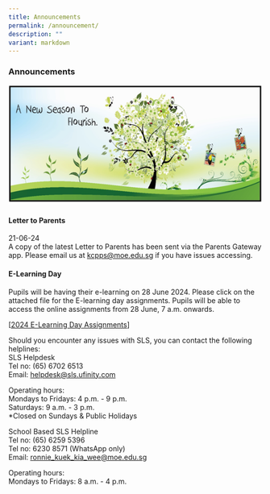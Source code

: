 ```yaml
---
title: Announcements
permalink: /announcement/
description: ""
variant: markdown
---
```

### Announcements

![](/images/A%20new%20season%20to%20flourish%20banner.png)

#### Letter to Parents		 
21-06-24<br>
A copy of the latest Letter to Parents has been sent via the Parents Gateway app. Please email us at [kcpps@moe.edu.sg](mailto:kcpps@moe.edu.sg) if you have issues accessing.

#### E-Learning Day

Pupils will be having their e-learning on 28 June 2024. Please click on the attached file for the E-learning day assignments. Pupils will be able to access the online assignments from 28 June, 7 a.m. onwards.

[[2024 E-Learning Day Assignments](/files/2024__e_learning_plan__28_June_2024__Master.pdf)]



Should you encounter any issues with SLS, you can contact the following helplines:<br>
SLS Helpdesk <br>Tel no: (65) 6702 6513 <br>
Email: helpdesk@sls.ufinity.com

Operating hours: <br>
Mondays to Fridays: 4 p.m. - 9 p.m. <br>
Saturdays: 9 a.m. - 3 p.m. <br>
*Closed on Sundays &amp; Public Holidays

School Based SLS Helpline <br>
Tel no: (65) 6259 5396 <br>
Tel no: 6230 8571 (WhatsApp only)<br>
Email: ronnie_kuek_kia_wee@moe.edu.sg

Operating hours: <br>
Mondays to Fridays: 8 a.m. - 4 p.m.